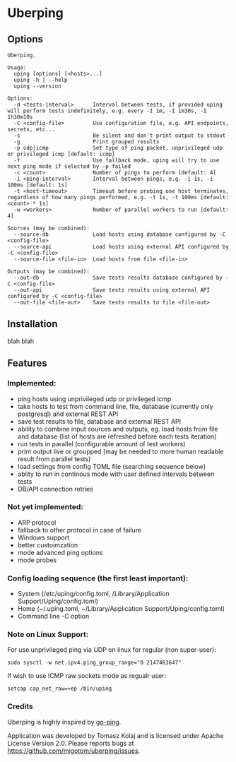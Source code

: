 # Uberping

## Options

```
Uberping.

Usage:
  uping [options] [<hosts>...]
  uping -h | --help
  uping --version

Options:
  -d <tests-interval>      Interval between tests, if provided uping will perform tests indefinitely, e.g. every -I 1m, -I 1m30s, -I 1h30m10s
  -C <config-file>         Use configuration file, e.g. API endpoints, secrets, etc...
  -s                       Be silent and don't print output to stdout
  -g                       Print grouped results
  -p udp|icmp              Set type of ping packet, unprivileged udp or privileged icmp [default: icmp]
  -f                       Use fallback mode, uping will try to use next ping mode if selected by -p failed
  -c <count>               Number of pings to perform [default: 4]
  -i <ping-interval>       Interval between pings, e.g. -i 1s, -i 100ms [default: 1s]
  -t <host-timeout>        Timeout before probing one host terminates, regardless of how many pings performed, e.g. -t 1s, -t 100ms [default: <count> * 1s]
  -w <workers>             Number of parallel workers to run [default: 4]

Sources (may be combined):
  --source-db              Load hosts using database configured by -C <config-file>
  --source-api             Load hosts using external API configured by -C <config-file>
  --source-file <file-in>  Load hosts from file <file-in>

Outputs (may be combined):
  --out-db                 Save tests results database configured by -C <config-file>
  --out-api                Save tests results using external API configured by -C <config-file>
  --out-file <file-out>    Save tests results to file <file-out>
```

## Installation

blah blah

## Features
 
### Implemented:

- ping hosts using unprivileged udp or privileged icmp
- take hosts to test from command line, file, database (currently only postgresql) and external REST API
- save test results to file, database and external REST API
- ability to combine input sources and outputs, eg. load hosts from file and database (list of hosts are refreshed before each tests iteration)
- run tests in parallel (configurable amount of test workers)
- print output live or groupped (may be needed to more human readable result from parallel tests)
- load settings from config TOML file (searching sequence below)
- ablity to run in continous mode with user defined intervals between tests
- DB/API connection retries

### Not yet implemented:

- ARP protocol
- fallback to other protocol in case of failure
- Windows support
- better custoimzation
- mode advanced ping options
- mode probes

### Config loading sequence (the first least important):

- System (/etc/uping/config.toml, /Library/Application Support/Uping/config.toml)
- Home (~/.uping.toml, ~/Library/Application Support/Uping/config.toml)
- Command line -C option

### Note on Linux Support:

For use unprivileged ping via UDP on linux for regular (non super-user):

```
sudo sysctl -w net.ipv4.ping_group_range="0 2147483647"
```

If wish to use ICMP raw sockets mode as regualr user:

```
setcap cap_net_raw=+ep /bin/uping
```

### Credits

Uberping is highly inspired by [go-ping](https://github.com/sparrc/go-ping/).

Application was developed by Tomasz Kolaj and is licensed under Apache License Version 2.0.
Please reports bugs at https://github.com/migotom/uberping/issues.
